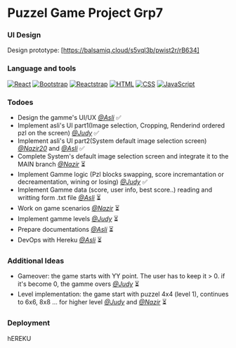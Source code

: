 # Puzzel Game Project Grp7

### UI Design

Design prototype: [https://balsamiq.cloud/s5vql3b/pwist2r/rB634]

### Language and tools

[![React](https://img.shields.io/badge/React-17-blue)](https://reactjs.org/)
[![Bootstrap](https://img.shields.io/badge/Bootstrap-5-blueviolet)](https://getbootstrap.com/)
[![Reactstrap](https://img.shields.io/badge/Reactstrap-10-red)](https://reactstrap.github.io/)
[![HTML](https://img.shields.io/badge/HTML-5-orange)](https://developer.mozilla.org/en-US/docs/Web/HTML)
[![CSS](https://img.shields.io/badge/CSS-3-blue)](https://developer.mozilla.org/en-US/docs/Web/CSS)
[![JavaScript](https://img.shields.io/badge/JavaScript-ES6-yellow)](https://developer.mozilla.org/en-US/docs/Web/JavaScript)

### Todoes

- Design the gamme's UI/UX [*@Asli*](https://github.com/AsliBozkurt/) :white_check_mark:
- Implement asli's UI part1(Image selection, Cropping, Renderind ordered pzl on the screen) [*@Judy*](https://github.com/Judy-Nkwama/) :white_check_mark:
- Implement asli's UI part2(System default image selection screen) [*@Nazir20*](https://github.com/nazir20/) and [*@Asli*](https://github.com/AsliBozkurt/) :white_check_mark:
- Complete System's default image selection screen and integrate it to the MAIN branch [*@Nazir*](https://github.com/nazir20/) :hourglass_flowing_sand:
- Implement Gamme logic (Pzl blocks swapping, score incremantation or decreamentation, wining or losing) [*@Judy*](https://github.com/Judy-Nkwama/) :white_check_mark:
- Implement Gamme data (score, user info, best score..) reading and writting form .txt file [*@Asli*](https://github.com/AsliBozkurt/) :hourglass_flowing_sand:
- Work on game scenarios [*@Nazir*](https://github.com/nazir20/) :hourglass_flowing_sand:
- Implement gamme levels [*@Judy*](https://github.com/Judy-Nkwama/) :hourglass_flowing_sand:
- Prepare documentations [*@Asli*](https://github.com/AsliBozkurt/) :hourglass_flowing_sand:
- DevOps with Hereku [*@Asli*](https://github.com/AsliBozkurt/) :hourglass_flowing_sand:

### Additional Ideas
- Gameover: the game starts with YY point. The user has to keep it > 0. if it's become 0, the gamme overs [*@Judy*](https://github.com/Judy-Nkwama/) :hourglass_flowing_sand:
- Level implementation: the game start with puzzel 4x4 (level 1), continues to 6x6, 8x8 ... for higher level [*@Judy*](https://github.com/Judy-Nkwama/) and [*@Nazir*](https://github.com/nazir20/) :hourglass_flowing_sand:

### Deployment 

hEREKU



